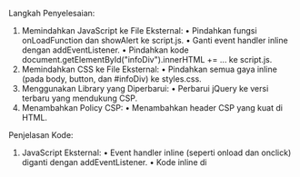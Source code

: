 Langkah Penyelesaian:
1.	Memindahkan JavaScript ke File Eksternal:
•	Pindahkan fungsi onLoadFunction dan showAlert ke script.js.
•	Ganti event handler inline dengan addEventListener.
•	Pindahkan kode document.getElementById("infoDiv").innerHTML += ... ke script.js.
2.	Memindahkan CSS ke File Eksternal:
•	Pindahkan semua gaya inline (pada body, button, dan #infoDiv) ke styles.css.
3.	Menggunakan Library yang Diperbarui:
•	Perbarui jQuery ke versi terbaru yang mendukung CSP.
4.	Menambahkan Policy CSP:
•	Menambahkan header CSP yang kuat di HTML.

Penjelasan Kode:
1.	JavaScript Eksternal:
•	Event handler inline (seperti onload dan onclick) diganti dengan addEventListener.
•	Kode inline di <script> dipindahkan ke script.js.
•	Library jQuery dirubah ke versi terbaru melalui CDN yang mendukung CSP.
2.	CSS Eksternal:
•	Semua style inline dipindahkan ke styles.css.
3.	Kepatuhan CSP:
•	Header CSP dideklarasikan dengan default-src 'self', memastikan semua sumber daya berasal dari domain yang sama dan tidak ada kode inline.
